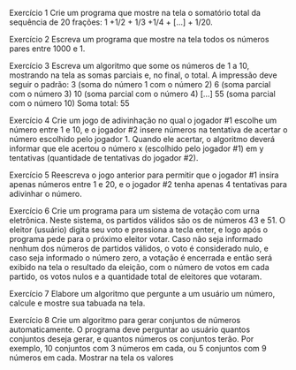 Exercício 1
Crie um programa que mostre na tela o somatório total da sequência de 20 frações:
1 +1/2 + 1/3 +1/4 + [...] + 1/20.

Exercício 2
Escreva um programa que mostre na tela todos os números pares entre 1000 e 1.

Exercício 3
Escreva um algoritmo que some os números de 1 a 10, mostrando na tela as somas parciais e, no final, o total. A impressão deve seguir o padrão:
3 (soma do número 1 com o número 2)
6 (soma parcial com o número 3)
10 (soma parcial com o número 4)
[...]
55 (soma parcial com o número 10)
Soma total: 55

Exercício 4
Crie um jogo de adivinhação no qual o jogador #1 escolhe um número entre 1 e 10, e o jogador #2 insere números na tentativa de acertar o número escolhido pelo jogador 1. Quando ele acertar, o algoritmo deverá informar que ele acertou o número x (escolhido pelo jogador #1) em y tentativas (quantidade de tentativas do jogador #2).

Exercício 5
Reescreva o jogo anterior para permitir que o jogador #1 insira apenas números
entre 1 e 20, e o jogador #2 tenha apenas 4 tentativas para adivinhar o número.

Exercício 6
Crie um programa para um sistema de votação com urna eletrônica. Neste sistema, os partidos válidos são os de números 43 e 51. O eleitor (usuário) digita seu voto e pressiona a tecla enter, e logo após o programa pede para o próximo eleitor votar. Caso não seja informado nenhum dos números de partidos válidos, o voto é considerado nulo, e caso seja informado o número zero, a votação é encerrada e então será exibido na tela o resultado da eleição, com o número de votos em cada
partido, os votos nulos e a quantidade total de eleitores que votaram. 

Exercício 7
Elabore um algoritmo que pergunte a um usuário um número, calcule e mostre sua tabuada na tela.

Exercício 8
Crie um algoritmo para gerar conjuntos de números automaticamente. O programa deve perguntar ao usuário quantos conjuntos deseja gerar, e quantos números os conjuntos terão. Por exemplo, 10 conjuntos com 3 números em cada, ou 5 conjuntos com 9 números em cada. Mostrar na tela os valores

